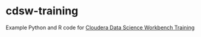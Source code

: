 # cdsw-training

Example Python and R code for [Cloudera Data Science Workbench Training](https://www.cloudera.com/about/training/courses/cloudera-data-science-workbench-training.html)
